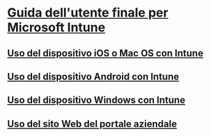 # [Guida dell'utente finale per Microsoft Intune]()
## [Uso del dispositivo iOS o Mac OS con Intune](using-your-ios-or-mac-os-x-device-with-intune.md)
## [Uso del dispositivo Android con Intune](using-your-android-device-with-intune.md)
## [Uso del dispositivo Windows con Intune](using-your-windows-device-with-intune.md)
## [Uso del sito Web del portale aziendale](using-the-intune-company-portal-website.md)


<!--HONumber=May16_HO1-->


